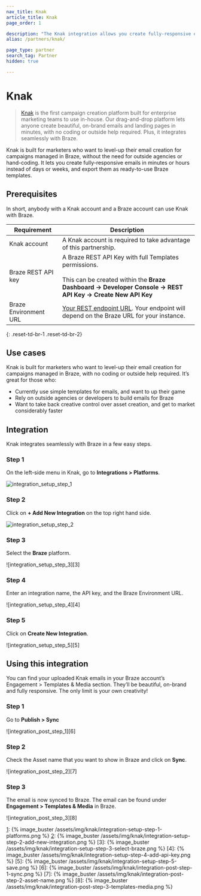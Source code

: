 ```yaml
---
nav_title: Knak
article_title: Knak
page_order: 1

description: "The Knak integration allows you create fully-responsive emails in minutes or hours instead of days or weeks, and export them as ready-to-use Braze templates."
alias: /partners/knak/

page_type: partner
search_tag: Partner
hidden: true

---
```


# Knak

> [Knak][1] is the first campaign creation platform built for enterprise marketing teams to use in-house. Our drag-and-drop platform lets anyone create beautiful, on-brand emails and landing pages in minutes, with no coding or outside help required. Plus, it integrates seamlessly with Braze.

Knak is built for marketers who want to level-up their email creation for campaigns managed in Braze, without the need for outside agencies or hand-coding. It lets you create fully-responsive emails in minutes or hours instead of days or weeks, and export them as ready-to-use Braze templates.

## Prerequisites

In short, anybody with a Knak account and a Braze account can use Knak with Braze.

| Requirement | Description |
| ----------- | ----------- |
| Knak account | A Knak account is required to take advantage of this partnership. |
| Braze REST API key | A Braze REST API Key with full Templates permissions. <br><br>This can be created within the **Braze Dashboard -> Developer Console -> REST API Key -> Create New API Key** |
| Braze Environment URL | [Your REST endpoint URL][2]. Your endpoint will depend on the Braze URL for your instance. |
{: .reset-td-br-1 .reset-td-br-2}

## Use cases

Knak is built for marketers who want to level-up their email creation for campaigns managed in Braze, with no coding or outside help required. It’s great for those who:
- Currently use simple templates for emails, and want to up their game
- Rely on outside agencies or developers to build emails for Braze
- Want to take back creative control over asset creation, and get to market considerably faster

## Integration

Knak integrates seamlessly with Braze in a few easy steps.

### Step 1

On the left-side menu in Knak, go to **Integrations > Platforms**.

![integration_setup_step_1][1]

### Step 2

Click on **+ Add New Integration** on the top right hand side.

![integration_setup_step_2][2]

### Step 3

Select the **Braze** platform.

![integration_setup_step_3][3]

### Step 4

Enter an integration name, the API key, and the Braze Environment URL.

![integration_setup_step_4][4]

### Step 5

Click on **Create New Integration**.

![integration_setup_step_5][5]

## Using this integration

You can find your uploaded Knak emails in your Braze account’s Engagement > Templates & Media section. They’ll be beautiful, on-brand and fully responsive. The only limit is your own creativity!

### Step 1
Go to **Publish > Sync**

![integration_post_step_1][6]

### Step 2
Check the Asset name that you want to show in Braze and click on **Sync**.

![integration_post_step_2][7]

### Step 3
The email is now synced to Braze. The email can be found under **Engagement > Templates & Media** in Braze.

![integration_post_step_3][8]


[1]: https://knak.com/
[2]: {{site.baseurl}}/developer_guide/rest_api/basics/#endpoints

[1]: {% image_buster /assets/img/knak/integration-setup-step-1-platforms.png %}
[2]: {% image_buster /assets/img/knak/integration-setup-step-2-add-new-integration.png %}
[3]: {% image_buster /assets/img/knak/integration-setup-step-3-select-braze.png %}
[4]: {% image_buster /assets/img/knak/integration-setup-step-4-add-api-key.png %}
[5]: {% image_buster /assets/img/knak/integration-setup-step-5-save.png %}
[6]: {% image_buster /assets/img/knak/integration-post-step-1-sync.png %}
[7]: {% image_buster /assets/img/knak/integration-post-step-2-asset-name.png %}
[8]: {% image_buster /assets/img/knak/integration-post-step-3-templates-media.png %}